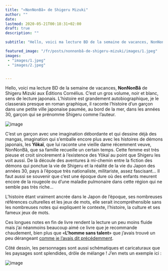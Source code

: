 ```yaml
---
title: "«NonNonBâ» de Shigeru Mizuki"
author: ""
date: 
lastmod: 2020-05-21T00:18:31+02:00
draft: true
description: ""

subtitle: "Hello, voici ma lecture BD de la semaine de vacances, NonNonBâ de Shigeru Mizuki aux Éditions Cornélius. C’est un gros volume, noir et…"

featured_image: "/fr/posts/nonnonbâ-de-shigeru-mizuki/images/1.jpeg" 
images:
 - "images/1.jpeg"
 - "images/2.jpeg"


---
```


Hello, voici ma lecture BD de la semaine de vacances, **NonNonBâ** de Shigeru Mizuki aux Éditions Cornélius. C’est un gros volume, noir et blanc, sens de lecture japonais. L’histoire est grandement autobiographique, je le classerais presque en roman graphique, il raconte l’histoire d’un garçon dans une petite ville japonaise paumée, au bord de la mer, dans les années 30, garçon qui se prénomme Shigeru comme l’auteur. 




![image](images/1.jpeg#layoutTextWidth)



C’est un garçon avec une imagination débordante et qui dessine déjà des mangas, imagination qui s’emballe encore plus avec les histoires de démons japonais, les **Yôkaï**, que lui raconte une vieille dame récemment veuve, NonNonBâ, que sa famille recueille un certain temps. Cette femme est très pieuse et croit sincèrement à l’existence des Yôkaï au point que Shigeru les voit aussi. De là découle des aventures à mi-chemin entre la fiction des démons qui ponctue la vie de Shigeru et la réalité de la vie du Japon des années 30, pays à l’époque très nationaliste, militariste, assez fascisant… Il faut aussi se souvenir que c’est une époque dure où des enfants meurent encore de la rougeole ou d’une maladie pulmonaire dans cette région qui ne semble pas très riche…

L’histoire étant vraiment ancrée dans le Japon de l’époque, ses nombreuses références culturelles et les jeux de mots, elle serait incompréhensible sans les nombreuses notes qui expliquent le contexte, l’histoire, la culture et ses fameux jeux de mots. 

Ces longues notes en fin de livre rendent la lecture un peu moins fluide mais j’ai néanmoins beaucoup aimé ce livre que je recommande chaudement, bien plus que «**L’homme sans talent**» que j’avais trouvé un peu dérangeant [comme je l’avais dit précédemment](https://medium.com/les-lectures-de-farzad/lhomme-sans-talent-de-yoshiharu-tsuge-8931b5f87f02).

Côté dessin, les personnages sont aussi schématiques et caricaturaux que les paysages sont splendides, drôle de mélange ! J’en mets un exemple ici :




![image](images/2.jpeg#layoutTextWidth)
